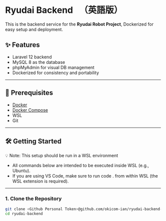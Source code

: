 
# Ryudai Backend 　（英語版）

This is the backend service for the **Ryudai Robot Project**, Dockerized for easy setup and deployment.

## ✨ Features

-   Laravel 12 backend
-   MySQL 8 as the database
-   phpMyAdmin for visual DB management
-   Dockerized for consistency and portability

---

## 🧰 Prerequisites

-   [Docker](https://www.docker.com/)
-   [Docker Compose](https://docs.docker.com/compose/)
-   WSL
-   Git

---

## 🛠️ Getting Started

💡 Note: This setup should be run in a WSL environment

-   All commands below are intended to be executed inside WSL (e.g., Ubuntu).
-   If you are using VS Code, make sure to run code . from within WSL (the WSL extension is required).

---

### 1. Clone the Repository

```bash
git clone <Github Personal Token>@github.com/okicom-ian/ryudai-backend-v2.git
cd ryudai-backend
```